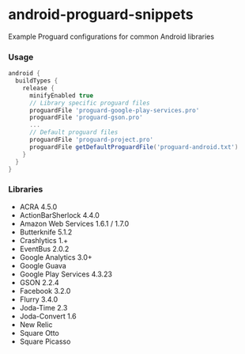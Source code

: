 android-proguard-snippets
==========================

Example Proguard configurations for common Android libraries

### Usage
```groovy 
android {
  buildTypes {
    release {
      minifyEnabled true
      // Library specific proguard files
      proguardFile 'proguard-google-play-services.pro'
      proguardFile 'proguard-gson.pro'
      ...
      // Default proguard files
      proguardFile 'proguard-project.pro'
      proguardFile getDefaultProguardFile('proguard-android.txt')
    }
  }
}
```

### Libraries
* ACRA 4.5.0
* ActionBarSherlock 4.4.0
* Amazon Web Services 1.6.1 / 1.7.0
* Butterknife 5.1.2
* Crashlytics 1.+
* EventBus 2.0.2
* Google Analytics 3.0+
* Google Guava
* Google Play Services 4.3.23
* GSON 2.2.4
* Facebook 3.2.0
* Flurry 3.4.0
* Joda-Time 2.3
* Joda-Convert 1.6
* New Relic
* Square Otto
* Square Picasso
